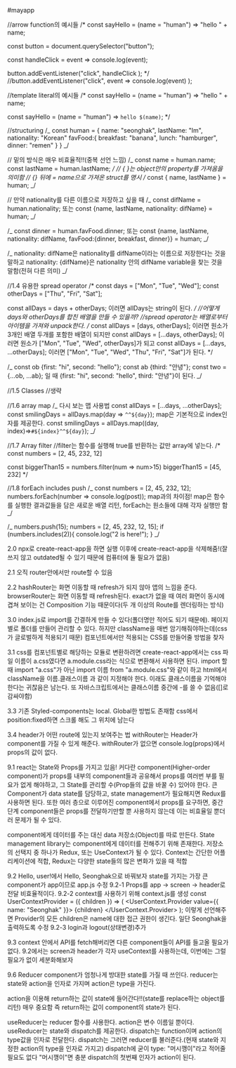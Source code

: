 #mayapp

//arrow function의 예시들
/\*
const sayHello = (name = "human") => "hello " + name;

const button = document.querySelector("button");

const handleClick = event => console.log(event);

button.addEventListener("click", handleClick );
\*/
//button.addEventListener("click", event => console.log(event) );

//template literal의 예시들
/\*
const sayHello = (name = "human") => "hello " + name;

const sayHello = (name = "human") => `hello $(name)`;
\*/

//structuring
/_
const human = {
name: "seonghak",
lastName: "Im",
nationality: "Korean"
favFood:{
breakfast: "banana",
lunch: "hamburger",
dinner: "remen"
}
}
_/

// 밑의 방식은 매우 비효율적!!(중복 선언 느낌)
/_
const name = human.name;
const lastName = human.lastName;
_/
// { }는 object안의 property를 가져옴을 의미함
// {} 뒤에 = name으로 가져온 struct를 명시
/_
const { name, lastName } = human;
_/

// 만약 nationality를 다른 이름으로 저장하고 싶을 때
/_
const difName = human.nationality;
또는
const {name, lastName, nationality: difName} = human;
_/

/_
const dinner = human.favFood.dinner;
또는
const {name, lastName, nationality: difName, favFood:{dinner, breakfast, dinner}} = human;
_/

/_
nationality: difName은 nationality를 difName이라는 이름으로 저장한다는 것을 말하고
nationality: {difName}은 nationality 안의 difName variable을 찾는 것을 말함(전혀 다른 의미)
_/

//1.4 유용한 spread operator
/\*
const days = ["Mon", "Tue", "Wed"];
const otherDays = ["Thu", "Fri", "Sat"];

const allDays = days + otherDays;
이러면 allDays는 string이 된다.
_/
//어떻게 days와 otherDays를 합친 배열을 만들 수 있을까?
//spread operator는 배열로부터 아이템을 가져와 unpack한다.
/_
const allDays = [days, otherDays];
이러면 원소가 3개인 배열 두개를 포함한 배열이 되지만
const allDays = [...days, otherDays];
이러면 원소가 ["Mon", "Tue", "Wed", otherDays]가 되고
const allDays = [...days, ...otherDays];
이러면 ["Mon", "Tue", "Wed", "Thu", "Fri", "Sat"]가 된다.
\*/

/_
const ob {first: "hi", second: "hello"};
const ab {third: "안녕"};
const two = {...ob, ...ab};
일 때 {first: "hi", second: "hello", third: "안녕"}이 된다.
_/

//1.5 Classes
//생략

//1.6 array map
/_ 다시 보는 맵 사용법
const allDays = [...days, ...otherDays];
const smilingDays = allDays.map(day => `^^${day}`);
map은 기본적으로 index인자를 제공한다.
const smilingDays = allDays.map((day, index)=>`#${index}^^${day}`);
_/

//1.7 Array filter
//filter는 함수를 실행해 true를 반환하는 값만 array에 넣는다.
/\*
const numbers = [2, 45, 232, 12]

const biggerThan15 = numbers.filter(num => num>15)
biggerThan15 = [45, 232]
\*/

//1.8 forEach includes push
/_
const numbers = [2, 45, 232, 12];
numbers.forEach(number => console.log(post));
map과의 차이점! map은 함수를 실행한 결과값들을 담은 새로운 배열 리턴, forEach는 원소들에 대해 각자 실행만 함
_/

/_
numbers.push(15);
numbers = [2, 45, 232, 12, 15];
if (numbers.includes(2)){
console.log("2 is here!");
}
_/

2.0
npx로 create-react-app을 하면 실행 이후에 create-react-app을 삭제해줌!(잘 쓰지 않고 outdated될 수 있기 때문에 컴퓨터에 둘 필요가 없음)

2.1
오직 router안에서만 route할 수 있음

2.2
hashRouter는 화면 이동할 때 refresh가 되지 않아 앱의 느낌을 준다.
browserRouter는 화면 이동할 때 refresh된다.
exact가 없을 때 여러 화면이 동시에 겹쳐 보이는 건 Composition 기능 때문이다(두 개 이상의 Route를 렌더링하는 방식)

3.0
index.js로 import를 간결하게 만들 수 있다(폴더명만 적어도 되기 때문에).
페이지별로 폴더를 만들어 관리할 수 있다.
하지만 className을 매번 암기해줘야하는데(css가 글로벌하게 적용되기 때문)
컴포넌트에서만 적용되는 CSS를 만들어줄 방법을 찾자

3.1
css를 컴포넌트별로 해당하는 모듈로 변환하려면 create-react-app에서는
css 파일 이름이 a.css였다면 a.module.css라는 식으로 변환해서 사용하면 된다.
import 할때 import "a.css"가 아닌 import 이름 from "a.module.css"와 같이 하고 html에서 className을 이름.클래스이름 과 같이 지정해야 한다.
이래도 클래스이름을 기억해야한다는 귀찮음은 남는다.
또 자바스크립트에서는 클래스이름 중간에 -를 쓸 수 없음([]로 감싸야함)

3.3
기존 Styled-components는 local. Global한 방법도 존재함
css에서 position:fixed하면 스크롤 해도 그 위치에 남는다

3.4
header가 어떤 route에 있는지 보여주는 법
withRouter는 Header가 component를 가질 수 있게 해준다.
withRouter가 없으면 console.log(props)에서 props의 값이 없다.

9.1
react는 State와 Props를 가지고 있음!
커다란 component(Higher-order component)가 props를 내부의 component들과 공유해서 props를 여러번 부를 필요가 없게 해야하고,
그 State를 관리할 수(Prop들의 값을 바꿀 수) 있어야 한다.
큰 Component가 data state를 담당하고, state management가 필요해지면
Redux를 사용하면 된다.
또한 여러 층으로 이루어진 component에서 props를 요구하면, 중간단계 component들은 props를 전달하기만할 뿐 사용하지 않는데 이는 비효율일 뿐더러 문제가 될 수 있다.

component에게 데이터를 주는 대신 data 저장소(Object)를 따로 만든다.
State management library는 component에게 데이터를 전해주기 위해 존재한다.
저장소의 선택지 중 하나가 Redux, 또는 UseContext가 될 수 있다.
Context는 간단한 어플리케이션에 적합,
Redux는 다양한 state들의 많은 변화가 있을 때 적합

9.2
Hello, user!에서 Hello, Seonghak으로 바꿔보자
state를 가지는 가장 큰 component가 app이므로 app.js 수정
9.2-1
Props를 app -> screen -> header로 전달
비효율적이다.
9.2-2
context를 사용하기 위해 context.js를 생성
const UserContextProvider = ({ children }) => (
<UserContext.Provider value={{ name: "Seonghak" }}>
{children}
</UserContext.Provider>
);
이렇게 선언해주면 Provider의 모든 children은 name에 대한 접근 권한이 생긴다.
일단 Seonghak을 출력하도록 수정
9.2-3
login과 logout(상태변경)추가

9.3
context 안에서 API를 fetch해버리면 다른 component들이 API를 들고올 필요가 없다.
9.2에서는 screen과 header가 각자 useContext를 사용하는데, 이번에는 그럴 필요가 없이 세분화해보자

9.6 Reducer
component가 엄청나게 방대한 state를 가질 때 쓰인다.
reducer는 state와 action을 인자로 가지며 action은 type을 가진다.

action을 이용해 return하는 값이 state에 들어간다!!(state를 replace하는 object를 리턴) 매우 중요함
즉 return하는 값이 component의 state가 된다.

useReducer는 reducer 함수를 사용한다.
action은 변수 이름일 뿐이다.
useReducer는 state와 dispatch를 제공한다.
dispatch는 function이며 action의 type값을 인자로 전달한다.
dispatch는 그러면 reducer를 불러준다.(현재 state와 지정한 action의 type을 인자로 가지고)
dispatch에 굳이 type: "머시깽이"라고 적어줄 필요도 없다 "머시깽이"면 충분
dispatch의 첫번째 인자가 action이 된다.
